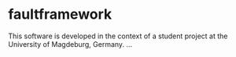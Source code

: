faultframework
==============

This software is developed in the context of a student project at the University of Magdeburg, Germany.
...
